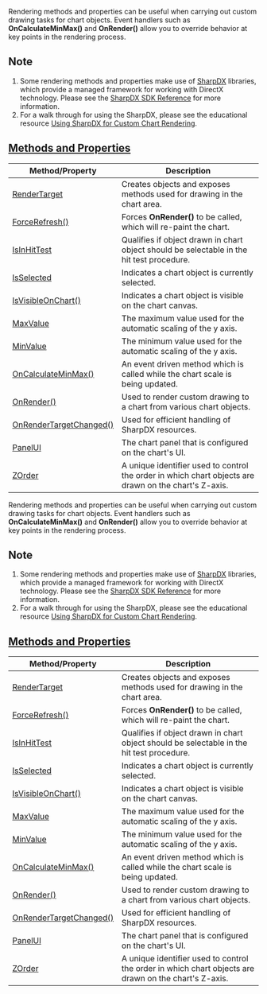 Rendering methods and properties can be useful when carrying out custom drawing tasks for chart objects. Event handlers such as **OnCalculateMinMax()** and **OnRender()** allow you to override behavior at key points in the rendering process.

## Note

1. Some rendering methods and properties make use of [SharpDX](http://sharpdx.org/) libraries, which provide a managed framework for working with DirectX technology. Please see the [SharpDX SDK Reference](https://developer.ninjatrader.com/docs/desktop/sharpdx) for more information.
2. For a walk through for using the SharpDX, please see the educational resource [Using SharpDX for Custom Chart Rendering](https://developer.ninjatrader.com/docs/desktop/using_sharpdx_for_custom_chart_rendering).

## [Methods and Properties](https://developer.ninjatrader.com/docs/desktop/rendering\#methods-and-properties)

| Method/Property | Description |
| --- | --- |
| [RenderTarget](https://developer.ninjatrader.com/docs/desktop/rendertarget) | Creates objects and exposes methods used for drawing in the chart area. |
| [ForceRefresh()](https://developer.ninjatrader.com/docs/desktop/forcerefresh) | Forces **OnRender()** to be called, which will re-paint the chart. |
| [IsInHitTest](https://developer.ninjatrader.com/docs/desktop/isinhittest) | Qualifies if object drawn in chart object should be selectable in the hit test procedure. |
| [IsSelected](https://developer.ninjatrader.com/docs/desktop/isselected) | Indicates a chart object is currently selected. |
| [IsVisibleOnChart()](https://developer.ninjatrader.com/docs/desktop/isvisibleonchart) | Indicates a chart object is visible on the chart canvas. |
| [MaxValue](https://developer.ninjatrader.com/docs/desktop/maxvalue) | The maximum value used for the automatic scaling of the y axis. |
| [MinValue](https://developer.ninjatrader.com/docs/desktop/minvalue) | The minimum value used for the automatic scaling of the y axis. |
| [OnCalculateMinMax()](https://developer.ninjatrader.com/docs/desktop/oncalculateminmax) | An event driven method which is called while the chart scale is being updated. |
| [OnRender()](https://developer.ninjatrader.com/docs/desktop/onrender) | Used to render custom drawing to a chart from various chart objects. |
| [OnRenderTargetChanged()](https://developer.ninjatrader.com/docs/desktop/onrendertargetchanged) | Used for efficient handling of SharpDX resources. |
| [PanelUI](https://developer.ninjatrader.com/docs/desktop/panelui) | The chart panel that is configured on the chart's UI. |
| [ZOrder](https://developer.ninjatrader.com/docs/desktop/chart_zorder) | A unique identifier used to control the order in which chart objects are drawn on the chart's Z-axis. |

Rendering methods and properties can be useful when carrying out custom drawing tasks for chart objects. Event handlers such as **OnCalculateMinMax()** and **OnRender()** allow you to override behavior at key points in the rendering process.

## Note

1. Some rendering methods and properties make use of [SharpDX](http://sharpdx.org/) libraries, which provide a managed framework for working with DirectX technology. Please see the [SharpDX SDK Reference](https://developer.ninjatrader.com/docs/desktop/sharpdx) for more information.
2. For a walk through for using the SharpDX, please see the educational resource [Using SharpDX for Custom Chart Rendering](https://developer.ninjatrader.com/docs/desktop/using_sharpdx_for_custom_chart_rendering).

## [Methods and Properties](https://developer.ninjatrader.com/docs/desktop/rendering\#methods-and-properties)

| Method/Property | Description |
| --- | --- |
| [RenderTarget](https://developer.ninjatrader.com/docs/desktop/rendertarget) | Creates objects and exposes methods used for drawing in the chart area. |
| [ForceRefresh()](https://developer.ninjatrader.com/docs/desktop/forcerefresh) | Forces **OnRender()** to be called, which will re-paint the chart. |
| [IsInHitTest](https://developer.ninjatrader.com/docs/desktop/isinhittest) | Qualifies if object drawn in chart object should be selectable in the hit test procedure. |
| [IsSelected](https://developer.ninjatrader.com/docs/desktop/isselected) | Indicates a chart object is currently selected. |
| [IsVisibleOnChart()](https://developer.ninjatrader.com/docs/desktop/isvisibleonchart) | Indicates a chart object is visible on the chart canvas. |
| [MaxValue](https://developer.ninjatrader.com/docs/desktop/maxvalue) | The maximum value used for the automatic scaling of the y axis. |
| [MinValue](https://developer.ninjatrader.com/docs/desktop/minvalue) | The minimum value used for the automatic scaling of the y axis. |
| [OnCalculateMinMax()](https://developer.ninjatrader.com/docs/desktop/oncalculateminmax) | An event driven method which is called while the chart scale is being updated. |
| [OnRender()](https://developer.ninjatrader.com/docs/desktop/onrender) | Used to render custom drawing to a chart from various chart objects. |
| [OnRenderTargetChanged()](https://developer.ninjatrader.com/docs/desktop/onrendertargetchanged) | Used for efficient handling of SharpDX resources. |
| [PanelUI](https://developer.ninjatrader.com/docs/desktop/panelui) | The chart panel that is configured on the chart's UI. |
| [ZOrder](https://developer.ninjatrader.com/docs/desktop/chart_zorder) | A unique identifier used to control the order in which chart objects are drawn on the chart's Z-axis. |
